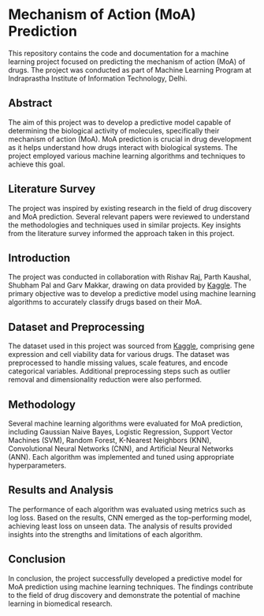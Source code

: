 # Mechanism of Action (MoA) Prediction

This repository contains the code and documentation for a machine learning project focused on predicting the mechanism of action (MoA) of drugs. The project was conducted as part of Machine Learning Program at Indraprastha Institute of Information Technology, Delhi.

## Abstract

The aim of this project was to develop a predictive model capable of determining the biological activity of molecules, specifically their mechanism of action (MoA). MoA prediction is crucial in drug development as it helps understand how drugs interact with biological systems. The project employed various machine learning algorithms and techniques to achieve this goal.

## Literature Survey

The project was inspired by existing research in the field of drug discovery and MoA prediction. Several relevant papers were reviewed to understand the methodologies and techniques used in similar projects. Key insights from the literature survey informed the approach taken in this project.

## Introduction

The project was conducted in collaboration with Rishav Raj, Parth Kaushal, Shubham Pal and Garv Makkar, drawing on data provided by [Kaggle](https://www.kaggle.com/competitions/lish-moa/data). The primary objective was to develop a predictive model using machine learning algorithms to accurately classify drugs based on their MoA.

## Dataset and Preprocessing

The dataset used in this project was sourced from [Kaggle](https://www.kaggle.com/competitions/lish-moa/data), comprising gene expression and cell viability data for various drugs. The dataset was preprocessed to handle missing values, scale features, and encode categorical variables. Additional preprocessing steps such as outlier removal and dimensionality reduction were also performed.

## Methodology

Several machine learning algorithms were evaluated for MoA prediction, including Gaussian Naive Bayes, Logistic Regression, Support Vector Machines (SVM), Random Forest, K-Nearest Neighbors (KNN), Convolutional Neural Networks (CNN), and Artificial Neural Networks (ANN). Each algorithm was implemented and tuned using appropriate hyperparameters.

## Results and Analysis

The performance of each algorithm was evaluated using metrics such as log loss. Based on the results, CNN emerged as the top-performing model, achieving least loss on unseen data. The analysis of results provided insights into the strengths and limitations of each algorithm.

## Conclusion

In conclusion, the project successfully developed a predictive model for MoA prediction using machine learning techniques. The findings contribute to the field of drug discovery and demonstrate the potential of machine learning in biomedical research.
